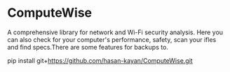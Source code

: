 # ComputeWise
A comprehensive library for network and Wi-Fi security analysis. Here you can also check for your computer's performance, safety, scan your ifles and find specs.There are some features for backups to.


 pip install git+https://github.com/hasan-kayan/ComputeWise.git